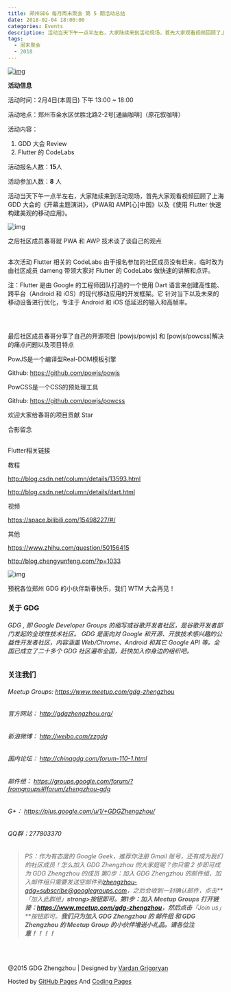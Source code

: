 ```yaml
---
title: 郑州GDG 每月周末聚会 第 5 期活动总结
date: 2018-02-04 18:00:00
categories: Events
description: 活动当天下午一点半左右，大家陆续来到活动现场，首先大家观看视频回顾了上海 GDD 大会的《开幕主题演讲》，《PWA和 AMP[心]中国》以及《使用 Flutter 快速构建美观的移动应用》。
tags:
  - 周末聚会
  - 2018
---
```


[![img](http://www.gdgzhengzhou.org/upload/event/gdg-event-weekend-party-945x500.jpg)](http://www.gdgzhengzhou.org/events/gdg-event-the-weekend-party-5.html#)

**活动信息**

活动时间：2月4日(本周日) 下午 13:00 ~ 18:00

活动地点：郑州市金水区优胜北路2-2号[通幽咖啡]（原花叙咖啡）

活动内容：

1. GDD 大会 Review
2. Flutter 的 CodeLabs

活动报名人数：**15**人

活动参加人数：**8** 人

活动当天下午一点半左右，大家陆续来到活动现场，首先大家观看视频回顾了上海 GDD 大会的《开幕主题演讲》，《PWA和 AMP[心]中国》以及《使用 Flutter 快速构建美观的移动应用》。

![img](https://mmbiz.qpic.cn/mmbiz_jpg/Z2OuQO64n4U9Bb8o18trz1np6NroQ7uEibPXoS93YfK8Re8NUdG7j63m5WtficLy8O6LlTp02yOtiafooK1hUGZxQ/640?wx_fmt=jpeg&tp=webp&wxfrom=5&wx_lazy=1)

之后社区成员春哥就 PWA 和 AWP 技术谈了谈自己的观点

![img](data:image/gif;base64,iVBORw0KGgoAAAANSUhEUgAAAAEAAAABCAYAAAAfFcSJAAAADUlEQVQImWNgYGBgAAAABQABh6FO1AAAAABJRU5ErkJggg==)

本次活动 Flutter 相关的 CodeLabs 由于报名参加的社区成员没有赶来，临时改为由社区成员 dameng 带领大家对 Flutter 的 CodeLabs 做快速的讲解和点评。

注：Flutter 是由 Google 的工程师团队打造的一个使用 Dart 语言来创建高性能、跨平台（Android 和 iOS）的现代移动应用的开发框架。它 针对当下以及未来的移动设备进行优化，专注于 Android 和 iOS 低延迟的输入和高帧率。

![img](data:image/gif;base64,iVBORw0KGgoAAAANSUhEUgAAAAEAAAABCAYAAAAfFcSJAAAADUlEQVQImWNgYGBgAAAABQABh6FO1AAAAABJRU5ErkJggg==)

![img](data:image/gif;base64,iVBORw0KGgoAAAANSUhEUgAAAAEAAAABCAYAAAAfFcSJAAAADUlEQVQImWNgYGBgAAAABQABh6FO1AAAAABJRU5ErkJggg==)

![img](data:image/gif;base64,iVBORw0KGgoAAAANSUhEUgAAAAEAAAABCAYAAAAfFcSJAAAADUlEQVQImWNgYGBgAAAABQABh6FO1AAAAABJRU5ErkJggg==)

最后社区成员春哥分享了自己的开源项目 [powjs/powjs] 和 [powjs/powcss]解决的痛点问题以及项目特点

PowJS是一个编译型Real-DOM模板引擎

Github: https://github.com/powjs/powjs

PowCSS是一个CSS的预处理工具

Github: https://github.com/powjs/powcss

欢迎大家给春哥的项目贡献 Star

合影留念

![img](data:image/gif;base64,iVBORw0KGgoAAAANSUhEUgAAAAEAAAABCAYAAAAfFcSJAAAADUlEQVQImWNgYGBgAAAABQABh6FO1AAAAABJRU5ErkJggg==)

Flutter相关链接

教程

http://blog.csdn.net/column/details/13593.html

http://blog.csdn.net/column/details/dart.html

视频

https://space.bilibili.com/15498227/#/

其他

https://www.zhihu.com/question/50156415

http://blog.chengyunfeng.com/?p=1033

![img](https://mmbiz.qpic.cn/mmbiz_jpg/Z2OuQO64n4XVpj0Yzo15pvicIOCdXLFLBia5yp35SPo3IOmkicMvhOhUSn88s4Jst50GUCskYwvFCTicdzOegRpNQw/640?wx_fmt=jpeg&tp=webp&wxfrom=5&wx_lazy=1)

预祝各位郑州 GDG 的小伙伴新春快乐，我们 WTM 大会再见！

### 关于 GDG

###### GDG , 即 Google Developer Groups 的缩写或谷歌开发者社区，是谷歌开发者部门发起的全球性技术社区。 GDG 是面向对 Google 和开源、开放技术感兴趣的公益性开发者社区，内容涵盖 Web/Chrome、Android 和其它 Google API 等。全国已成立了二十多个 GDG 社区遍布全国，赶快加入你身边的组织吧。

### 关注我们

###### Meetup Groups: <https://www.meetup.com/gdg-zhengzhou>

###### 官方网站： <http://gdgzhengzhou.org/>

###### 新浪微博： <http://weibo.com/zzgdg>

###### 国内论坛： <http://chinagdg.com/forum-110-1.html>

###### 邮件组： <https://groups.google.com/forum/?fromgroups#!forum/zhengzhou-gdg>

###### G+： <https://plus.google.com/u/1/+GDGZhengzhou/>

###### QQ群：277803370

> ###### PS：作为有态度的 Google Geek，推荐你注册 Gmail 账号，还有成为我们的社区成员！怎么加入 GDG Zhengzhou 的大家庭呢？你只需 2 步即可成为 GDG Zhengzhou 的成员 第0步：加入 GDG Zhengzhou 的邮件组，加入邮件组只需要发送空邮件到[zhengzhou-gdg+subscribe@googlegroups.com](mailto:zhengzhou-gdg+subscribe@googlegroups.com)，之后会收到一封确认邮件，点击**「加入此群组」**strong>按钮即可。第1步：加入 Meetup Groups 打开链接：<https://www.meetup.com/gdg-zhengzhou>，然后点击**「Join us」**按钮即可。**我们只为加入 GDG Zhengzhou 的 邮件组 和 GDG Zhengzhou 的 Meetup Group 的小伙伴增送小礼品。请各位注意！！！！**

​     

@2015 GDG Zhengzhou | Designed by [Vardan Grigoryan](http://vg.am/)

Hosted by [GitHub Pages](https://pages.github.com/) And [Coding Pages](https://pages.coding.net/)
